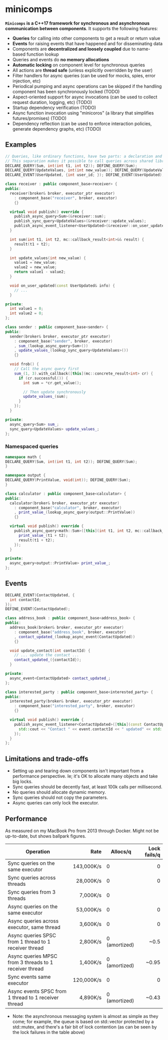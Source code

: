 # minicomps

**`Minicomps` is a C++17 framework for synchronous and asynchronous communication between components**. It supports the following features:

- **Queries** for calling into other components to get a result or return value
- **Events** for raising events that have happened and for disseminating data
- Components are **decentralized and loosely coupled** due to name-based function lookup
- Queries and events do **no memory allocations**
- **Automatic locking** on component level for synchronous queries
- All actions are **thread safe** (unless explicitly overridden by the user)
- Filter handlers for async queries (can be used for mocks, spies, error injection, etc)
- Periodical pumping and async operations can be skipped if the handling component has been synchronously locked (TODO)
- Aspect-oriented support for async invocations (can be used to collect request duration, logging, etc) (TODO)
- Startup dependency verification (TODO)
- Async function invocation using "minicoros" (a library that simplifies futures/promises) (TODO)
- Dependency reflection (can be used to enforce interaction policies, generate dependency graphs, etc) (TODO)

## Examples
```cpp
// Queries, like ordinary functions, have two parts: a declaration and a definition.
// This separation makes it possible to call queries across shared libraries.
DECLARE_QUERY(Sum, int(int t1, int t2)); DEFINE_QUERY(Sum);
DECLARE_QUERY(UpdateValues, int(int new_value)); DEFINE_QUERY(UpdateValues);
DECLARE_EVENT(UserUpdated, {int user_id; }); DEFINE_EVENT(UserUpdated);

class receiver : public component_base<receiver> {
public:
  receiver(broker& broker, executor_ptr executor)
    : component_base("receiver", broker, executor)
    {}

  virtual void publish() override {
    publish_async_query<Sum>(&receiver::sum);
    publish_sync_query<UpdateValues>(&receiver::update_values);
    publish_async_event_listener<UserUpdated>(&receiver::on_user_updated);
  }

  int sum(int t1, int t2, mc::callback_result<int>&& result) {
    result(t1 + t2);
  }

  int update_values(int new_value) {
    value1 = new_value;
    value2 = new_value;
    return value1 - value2;
  }

  void on_user_updated(const UserUpdated& info) {
    // ...
  }

private:
  int value1 = 0;
  int value2 = 0;
};

class sender : public component_base<sender> {
public:
  sender(broker& broker, executor_ptr executor)
    : component_base("sender", broker, executor)
    , sum_(lookup_async_query<Sum>())
    , update_values_(lookup_sync_query<UpdateValues>())
    {}

  void frob() {
    // Call the async query first
    sum_(1, 3).with_callback([this](mc::concrete_result<int> cr) {
      if (cr.successful()) {
        int sum = *cr.get_value();

        // Then update synchronously
        update_values_(sum);
      }
    });
  }

private:
  async_query<Sum> sum_;
  sync_query<UpdateValues> update_values_;
};
```

### Namespaced queries
```cpp
namespace math {
DECLARE_QUERY(Sum, int(int t1, int t2)); DEFINE_QUERY(Sum);
}

namespace output {
DECLARE_QUERY(PrintValue, void(int)); DEFINE_QUERY(Sum);
}

class calculator : public component_base<calculator> {
public:
  calculator(broker& broker, executor_ptr executor)
    : component_base("calculator", broker, executor)
    , print_value_(lookup_async_query(output::PrintValue))
    {}

  virtual void publish() override {
    publish_async_query<math::Sum>([this](int t1, int t2, mc::callback_result<int>&& result) {
      print_value_(t1 + t2);
      result(t1 + t2);
    });
  }

private:
  async_query<output::PrintValue> print_value_;
};
```

## Events
```cpp
DECLARE_EVENT(ContactUpdated, {
  int contactId;
});
DEFINE_EVENT(ContactUpdated);

class address_book : public component_base<address_book> {
public:
  address_book(broker& broker, executor_ptr executor)
    : component_base("address_book", broker, executor)
    , contact_updated_(lookup_async_event(ContactUpdated))
    {}

  void update_contact(int contactId) {
    // ... update the contact ...
    contact_updated_({contactId});
  }

private:
  async_event<ContactUpdated> contact_updated_;
};

class interested_party : public component_base<interested_party> {
public:
  interested_party(broker& broker, executor_ptr executor)
    : component_base("interested_party", broker, executor)
    {}

  virtual void publish() override {
    publish_async_event_listener<ContactUpdated>([this](const ContactUpdated& event) {
      std::cout << "Contact " << event.contactId << " updated" << std::endl;
    });
  }
};

```

## Limitations and trade-offs
- Setting up and tearing down components isn't important from a performance perspective. Ie; it's OK to allocate many objects and take big locks.
- Sync queries should be decently fast, at least 100k calls per millisecond.
- No queries should allocate dynamic memory.
- Sync queries should not copy the parameters.
- Async queries can only lock the executor.

## Performance
As measured on my MacBook Pro from 2013 through Docker. Might not be up-to-date, but shows ballpark figures.

| Operation                                                 | Rate       | Allocs/q     | Lock fails/q        |
|-----------------------------------------------------------|-----------:|--------------|--------------------:|
| Sync queries on the same executor                         | 143,000K/s | 0            | 0                   |
| Sync queries across threads                               |  28,000K/s | 0            | 0                   |
| Sync queries from 3 threads                               |   7,000K/s | 0            |                     |
| Async queries on the same executor                        |  53,000K/s | 0            | 0                   |
| Async queries across executor, same thread                |   3,600K/s | 0            | 0                   |
| Async queries SPSC from 1 thread to 1 receiver thread     |   2,800K/s | 0 (amortized)| ~0.5                |
| Async queries MPSC from 3 threads to 1 receiver thread    |   1,400K/s | 0 (amortized)| ~0.95               |
| Sync events same executor                                 | 120,000K/s | 0            | 0                   |
| Async events SPSC from 1 thread to 1 receiver thread      |   4,890K/s | 0 (amortized)| ~0.43               |

- Note: the asynchronous messaging system is almost as simple as they come; for example, the queue is based on std::vector protected by a std::mutex, and there's a fair bit of lock contention (as can be seen by the lock failures in the table above)

